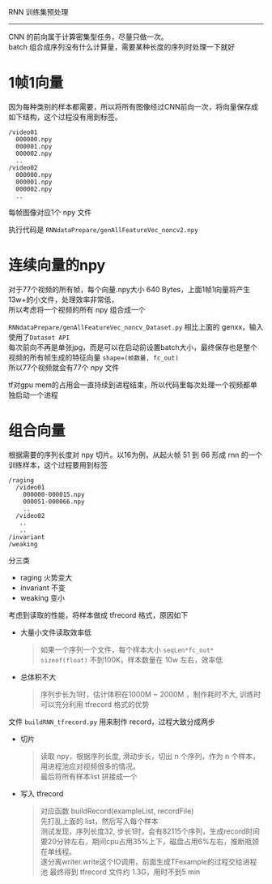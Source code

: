 RNN 训练集预处理

---
CNN 的前向属于计算密集型任务，尽量只做一次。  
batch 组合成序列没有什么计算量，需要某种长度的序列时处理一下就好

# 1帧1向量
因为每种类别的样本都需要，所以将所有图像经过CNN前向一次，将向量保存成如下结构，这个过程没有用到标签。
```
/video01
  000000.npy
  000001.npy
  000002.npy
  ..
/video02
  000000.npy
  000001.npy
  000002.npy
  ..
```
每帧图像对应1个 npy 文件

执行代码是 `RNNdataPrepare/genAllFeatureVec_noncv2.npy`

# 连续向量的npy
对于77个视频的所有帧，每个向量.npy大小 640 Bytes，上面1帧1向量将产生 13w+的小文件，处理效率非常低，  
所以考虑将一个视频的所有 npy 组合成一个

`RNNdataPrepare/genAllFeatureVec_noncv_Dataset.py` 相比上面的 genxx，输入使用了`Dataset API`   
每次前向不再是单张jpg，而是可以在启动前设置batch大小，最终保存也是整个视频的所有帧生成的特征向量 `shape=(帧数量, fc_out)`  
所以77个视频就会有77个 npy 文件

tf对gpu mem的占用会一直持续到进程结束，所以代码里每次处理一个视频都单独启动一个进程

# 组合向量
根据需要的序列长度对 npy 切片。以16为例，从起火帧 51 到 66 形成 rnn 的一个训练样本，这个过程要用到标签
```
/raging
  /video01
    000000-000015.npy
    000051-000066.npy
    ..
  /video02
   ..
   ..
/invariant
/weaking
```

分三类
- raging 火势变大
- invariant 不变
- weaking 变小

考虑到读取的性能，将样本做成 tfrecord 格式，原因如下
- 大量小文件读取效率低
  > 如果一个序列一个文件，每个样本大小 `seqLen*fc_out* sizeof(float)` 不到100K，样本数量在 10w 左右，效率低
- 总体积不大
  > 序列步长为1时，估计体积在1000M ~ 2000M ，制作耗时不大, 训练时可以充分利用 tfrecord 格式的优势

文件 `buildRNN_tfrecord.py` 用来制作 record，过程大致分成两步
- 切片
  > 读取 npy，根据序列长度, 滑动步长，切出 n 个序列，作为 n 个样本，用进程池应对视频很多的情况。  
  最后将所有样本list 拼接成一个
- 写入 tfrecord
  > 对应函数 buildRecord(exampleList, recordFile)  
  先打乱上面的 list，然后写入每个样本  
  测试发现，序列长度32, 步长1时，会有82115个序列，生成record时间要20分钟左右，期间cpu占用35%上下，磁盘占用6%左右，推断瓶颈在单线程。  
  遂分离writer.write这个IO调用，前面生成TFexample的过程交给进程池
  最终得到 tfrecord 文件约 1.3G，用时不到5 min
  